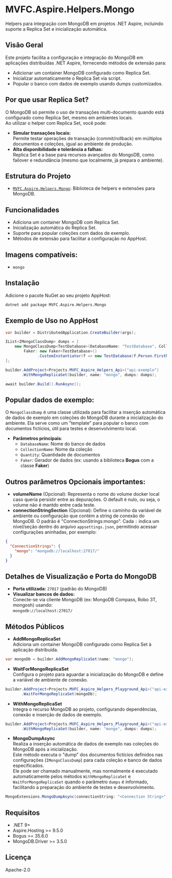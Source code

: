 # MVFC.Aspire.Helpers.Mongo

Helpers para integração com MongoDB em projetos .NET Aspire, incluindo suporte a Replica Set e inicialização automática.

## Visão Geral

Este projeto facilita a configuração e integração do MongoDB em aplicações distribuídas .NET Aspire, fornecendo métodos de extensão para:

- Adicionar um container MongoDB configurado como Replica Set.
- Inicializar automaticamente o Replica Set via script.
- Popular o banco com dados de exemplo usando dumps customizados.

## Por que usar Replica Set?

O MongoDB só permite o uso de transações multi-documento quando está configurado como Replica Set, mesmo em ambientes locais.  
Ao utilizar o helper com Replica Set, você pode:

- **Simular transações locais:**  
  Permite testar operações de transação (commit/rollback) em múltiplos documentos e coleções, igual ao ambiente de produção.
- **Alta disponibilidade e tolerância a falhas:**  
  Replica Set é a base para recursos avançados do MongoDB, como failover e redundância (mesmo que localmente, já prepara o ambiente).

## Estrutura do Projeto

- [`MVFC.Aspire.Helpers.Mongo`](MVFC.Aspire.Helpers.Mongo.csproj): Biblioteca de helpers e extensões para MongoDB.

## Funcionalidades

- Adiciona um container MongoDB com Replica Set.
- Inicialização automática do Replica Set.
- Suporte para popular coleções com dados de exemplo.
- Métodos de extensão para facilitar a configuração no AppHost.

## Imagens compatíveis:
 - `mongo`

## Instalação

Adicione o pacote NuGet ao seu projeto AppHost:

```sh
dotnet add package MVFC.Aspire.Helpers.Mongo
```

## Exemplo de Uso no AppHost

```csharp
var builder = DistributedApplication.CreateBuilder(args);

IList<IMongoClassDump> dumps = [
    new MongoClassDump<TestDatabase>(DatabaseName: "TestDatabase", CollectionName: "TestCollection", Quantity: 100,
        Faker: new Faker<TestDatabase>()
              .CustomInstantiator(f => new TestDatabase(f.Person.FirstName, f.Person.Cpf())))
];

builder.AddProject<Projects.MVFC_Aspire_Helpers_Api>("api-exemplo")
       .WithMongoReplicaSet(builder, name: "mongo", dumps: dumps);

await builder.Build().RunAsync();
```

## Popular dados de exemplo:
  O `MongoClassDump` é uma classe utilizada para facilitar a inserção automática de dados de exemplo em coleções do MongoDB durante a inicialização do ambiente. Ela serve como um "template" para popular o banco com documentos fictícios, útil para testes e desenvolvimento local.

* **Parâmetros principais**:
    - `DatabaseName`: Nome do banco de dados
    - `CollectionName`: Nome da coleção
    - `Quantity`: Quantidade de documentos
    - `Faker`: Gerador de dados (ex: usando a biblioteca **Bogus** com a classe **Faker**)

## Outros parâmetros Opcionais importantes:
  - **volumeName** (Opcional): Representa o nome do volume docker local caso queria persistir entre as depurações. O default é nulo, ou seja, o volume não é mantdo entre cada teste. 
  - **connectionStringSection** (Opcional): Define o caminho da variável de ambiente ou configuração que contém a string de conexão do MongoDB. O padrão é "ConnectionStrings:mongo". Cada `:` indica um nível/seção dentro do arquivo `appsettings.json`, permitindo acessar configurações aninhadas, por exemplo:

  ```json
  {
    "ConnectionStrings": {
      "mongo": "mongodb://localhost:27017/"
    }
  }
  ```

## Detalhes de Visualização e Porta do MongoDB

- **Porta utilizada:** `27017` (padrão do MongoDB)
- **Visualizar bancos de dados:**  
  Conecte-se via cliente MongoDB (ex: MongoDB Compass, Robo 3T, mongosh) usando:  
  `mongodb://localhost:27017/`


## Métodos Públicos

- **AddMongoReplicaSet**  
  Adiciona um container MongoDB configurado como Replica Set à aplicação distribuída.

```csharp
var mongoDb = builder.AddMongoReplicaSet(name: "mongo");
```

- **WaitForMongoReplicaSet**  
  Configura o projeto para aguardar a inicialização do MongoDB e define a variável de ambiente de conexão.

```csharp
builder.AddProject<Projects.MVFC_Aspire_Helpers_Playground_Api>("api-exemplo")
       .WaitForMongoReplicaSet(mongoDb);
```

- **WithMongoReplicaSet**  
  Integra o recurso MongoDB ao projeto, configurando dependências, conexão e inserção de dados de exemplo.

```csharp
builder.AddProject<Projects.MVFC_Aspire_Helpers_Playground_Api>("api-exemplo")
       .WithMongoReplicaSet(builder, name: "mongo", dumps: dumps);
```

- **MongoDumpAsync**  
  Realiza a inserção automática de dados de exemplo nas coleções do MongoDB após a inicialização.  
  Este método executa o "dump" dos documentos fictícios definidos nas configurações (`IMongoClassDump`) para cada coleção e banco de dados especificados.  
  Ele pode ser chamado manualmente, mas normalmente é executado automaticamente pelos métodos `WithMongoReplicaSet` e `WaitForMongoReplicaSet` quando o parâmetro `dumps` é informado, facilitando a preparação do ambiente de testes e desenvolvimento.

```csharp
MongoExtensions.MongoDumpAsync(connectionString: "<Connection String>", dumps: dumps, ct: ct);
```

## Requisitos
- .NET 9+
- Aspire.Hosting >= 9.5.0
- Bogus >= 35.6.0
- MongoDB.Driver >= 3.5.0

## Licença
Apache-2.0
